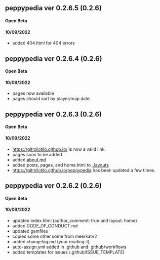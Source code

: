 ## peppypedia ver 0.2.6.5 (0.2.6)
#### Open Beta
#### 10/09/2022
* added 404.html for 404 errors
## peppypedia ver 0.2.6.4 (0.2.6)
#### Open Beta
#### 10/09/2022
* pages now available
* pages should sort by player/map date.
## peppypedia ver 0.2.6.3 (0.2.6)
#### Open Beta
#### 10/09/2022
* https://gitmilotilo.github.io/ is now a valid link.
* pages soon to be added
* added [about.md](https://github.com/gitMiloTilo/peppypedia/blob/master/about.md)
* added posts, pages, and home.html to [_layouts](https://github.com/gitMiloTilo/peppypedia/tree/master/_layouts)
* https://gitmilotilo.github.io/peppypedia has been updated a few times.


## peppypedia ver 0.2.6.2 (0.2.6)
#### Open Beta
#### 10/09/2022
* updated index.html (author_comment: true and layout: home)
* added CODE_OF_CONDUCT.md
* updated gemfiles
* copied some other some from meerkatv2
* added changelog.md (your reading it)
* auto-assign.yml added in .github and .github/workflows
* added templates for issues (.github/ISSUE_TEMPLATE)

